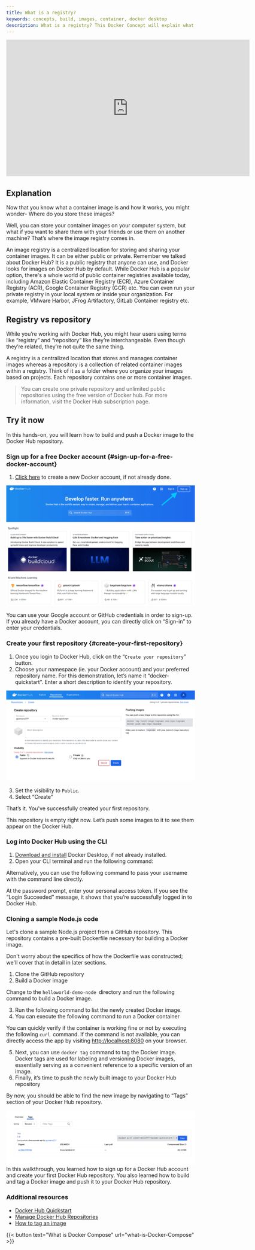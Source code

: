 ```yaml
---
title: What is a registry?
keywords: concepts, build, images, container, docker desktop
description: What is a registry? This Docker Concept will explain what a registry is, explore their interoperability, and have you interact with registries.
---
```


<iframe width="650" height="365" src="https://www.youtube.com/embed/nsWWQ1xoEy0?rel=0" title="YouTube video player" frameborder="0" allow="accelerometer; autoplay; clipboard-write; encrypted-media; gyroscope; picture-in-picture; web-share" allowfullscreen></iframe>

## Explanation

Now that you know what a container image is and how it works, you might wonder- Where do you store these images? 

Well, you can store your container images on your computer system, but what if you want to share them with your friends or use them on another machine? That’s where the image registry comes in.

An image registry is a centralized location for storing and sharing your container images. It can be either public or private. Remember we talked about Docker Hub? It is a public registry that anyone can use, and Docker looks for images on Docker Hub by default. While Docker Hub is a popular option, there's a whole world of public container registries available today, including Amazon Elastic Container Registry (ECR), Azure Container Registry (ACR), Google Container Registry (GCR) etc. You can even run your private registry in your local system or inside your organization. For example, VMware Harbor, JFrog Artifactory, GitLab Container registry etc.


## Registry vs repository

While you’re working with Docker Hub, you might hear users using terms like “registry” and “repository” like they’re interchangeable. Even though they’re related, they’re not quite the same thing.

A registry is a centralized location that stores and manages container images whereas a repository is a collection of related container images within a registry. Think of it as a folder where you organize your images based on projects. Each repository contains one or more container images.

> You can create one private repository and unlimited public repositories using the free version of Docker hub. For more information, visit the Docker Hub subscription page.


## Try it now

In this hands-on, you will learn how to build and push a Docker image to the Docker Hub repository.


### Sign up for a free Docker account {#sign-up-for-a-free-docker-account}



1. [Click here](https://hub.docker.com/signup) to create a new Docker account, if not already done.

![Screenshot of the official Docker Hub page showing the Sign up page](images/dockerhub-signup.webp?border)


You can use your Google account or GitHub credentials in order to sign-up. If you already have a Docker account, you can directly click on “Sign-in” to enter your credentials.


### Create your first repository  {#create-your-first-repository}



1. Once you login to Docker Hub, click on the “`Create your repository`” button.
2. Choose your namespace (ie. your Docker account) and your preferred repository name. For this demonstration, let’s name it “docker-quickstart”. Enter a short description to identify your repository.


![Screenshot of the Docker Hub page that shows how to create a public repository](images/create-hub-repository.webp?border)


3. Set the visibility to `Public`. 
4. Select “Create”

That’s it. You've successfully created your first repository.

This repository is empty right now. Let’s push some images to it to see them appear on the Docker Hub. 


### Log into Docker Hub using the CLI



1. [Download and install](https://www.docker.com/products/docker-desktop/) Docker Desktop, if not already installed.
2. Open your CLI terminal and run the following command:

Alternatively, you can use the following command to pass your username with the command line directly.

At the password prompt, enter your personal access token. If you see the “Login Succeeded” message, it shows that you’re successfully logged in to Docker Hub.


### Cloning a sample Node.js code

Let's clone a sample Node.js project from a GitHub repository. This repository contains a pre-built Dockerfile necessary for building a Docker image.

Don't worry about the specifics of how the Dockerfile was constructed; we'll cover that in detail in later sections.



1. Clone the GitHub repository
2. Build a Docker image

Change to the `helloworld-demo-node `directory and run the following command to build a Docker image.



3. Run the following command to list the newly created Docker image.
4. You can execute the following command to run a Docker container

You can quickly verify if the container is working fine or not by executing the following `curl `command. If the command is not available, you can directly access the app by visiting [http://localhost:8080](http://localhost:8080) on your browser.



5. Next, you can use `docker tag` command to tag the Docker image. Docker tags are used for labeling and versioning Docker images, essentially serving as a convenient reference to a specific version of an image. 
6. Finally, it’s time to push the newly built image to your Docker Hub repository

By now, you should be able to find the new image by navigating to “Tags” section of your Docker Hub repository.



![Screenshot of the Docker Hub page that displays the newly added image tag](images/dockerhub-tags.webp?border=true) 
In this walkthrough, you learned how to sign up for a Docker Hub account and create your first Docker Hub repository. You also learned how to build and tag a Docker image and push it to your Docker Hub repository.


### Additional resources

- [Docker Hub Quickstart](https://docs.docker.com/docker-hub/quickstart/)
- [Manage Docker Hub Repositories](https://docs.docker.com/docker-hub/repo)
- [How to tag an image](https://docs.docker.com/reference/cli/docker/image/tag/)

{{< button text="What is Docker Compose" url="what-is-Docker-Compose" >}}
